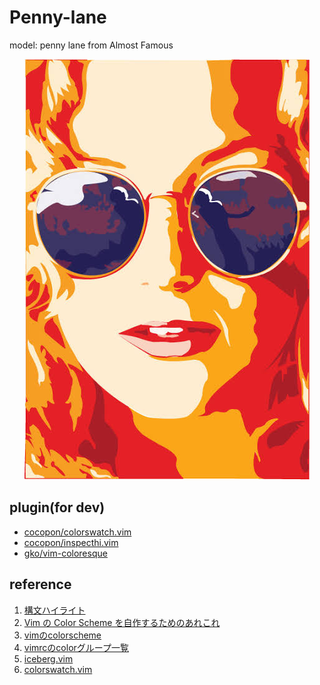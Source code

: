 # Penny-lane

model: penny lane from Almost Famous

<p align="center">
  <img src="images/penny-lane.jpeg"/>
</p>

## plugin(for dev)
- [cocopon/colorswatch.vim](https://github.com/cocopon/colorswatch.vim)
- [cocopon/inspecthi.vim](https://github.com/cocopon/inspecthi.vim)
- [gko/vim-coloresque](https://github.com/gko/vim-coloresque)


## reference
1. [構文ハイライト](https://vim-jp.org/vimdoc-ja/syntax.html)
2. [Vim の Color Scheme を自作するためのあれこれ](https://nishikawasasaki.hatenablog.com/entry/20111222/1324547769)
3. [vimのcolorscheme](https://yuta84q.hatenadiary.org/entry/20090319/1237471714)
4. [vimrcのcolorグループ一覧](http://tech.alters.co.jp/vimrc/vimrcのcolorグループ一覧/)
5. [iceberg.vim](https://github.com/cocopon/iceberg.vim/blob/master/autoload/iceberg/palette/dark.vim)
6. [colorswatch.vim](https://github.com/cocopon/colorswatch.vim)
